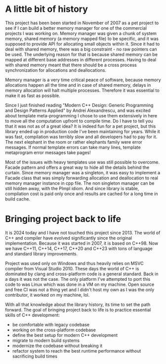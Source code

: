 # A little bit of history

This project has been been started in November of 2007 as a pet project to see if I can build a better memory manager for one of the commercial projects I was working on.
Memory manager was given a chunk of system memory, shared memory (a memory mapped file) to be specific, and it was supposed to provide API for allocating small objects within it.
Since it had to deal with shared memory, there was a big constraint - no raw pointers can be used. The underlying reason for that is because shared memory can be mapped at different base addresses in different processes.
Having to deal with shared memory meant that there should be a cross process synchronization for allocations and deallocations.

Memory manager is a very time critical peace of software, because memory allocations happen all the time and in case of shared memory, delays in memory allocation will halt multiple processes.
Therefore it was essential to make it as fast as possible.

Since I just finished reading "Modern C++ Design: Generic Programming and Design Patterns Applied" by Andrei Alexandrescu, and was excited about template meta-programming I chose to use them extensively in here to move all the computation upfront to compile time.
Do I have to tell you that it was not as of a great idea? It is indeed fun for a pet project, but this library ended up in production code I've been maintaining for years. While it was fast, compilation was terribly slow and all developers had to pay for it.
The next elephant in the room or rather elephants family were error messages. If normal template errors can take many lines, template metaprogram error messages take pages!

Most of the issues with heavy templates use was still possible to overcome. Facade pattern and offers a great way to hide all the details behind the curtain. Since memory manager was a singleton, it was easy to implement a Facade class that was simply forwarding allocation and deallocation to real memory manager instance in cpp file.
The non singleton manager can be still hidden away, with the PImpl idiom. And since library is stable, compilation cost is paid only once and results are cached for a long time in build cache.

# Bringing project back to life

It is 2024 today and I have not touched this project since 2013. The world of C++ and compiler have evolved significantly since the original implementation. Because it was started in 2007, it is based on C++98. Now we have C++11, C++14, C++17, C++20 and C++23 with tons of language and standard library improvements.

Project was used only on Windows and thus heavily relies on MSVC compiler from Visual Studio 2010.
These days the world of C++ is dominated by clang and cross-platform code is a general standard. Back in a days it was not the case. The only platform I've attempted to port this code to was Linux which was done in a VM on my machine. Open source and free CI was not a thing yet and I didn't host my own as I was the only contributor, it worked on my machine, lol.

With all that knowledge about the library history, its time to set the path forward. The goal of bringing project back to life is to practice essential skills of C++ development:
 - be comfortable with legacy codebase
 - working on the cross-platform codebase
 - define the best setup for modern C++ development
 - migrate to modern build systems
 - modernize the codebase without breaking it
 - refactor system to reach the best runtime performance without sacrificing build times

